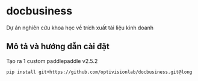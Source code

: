 # docbusiness
Dự án nghiên cứu khoa học về trích xuất tài liệu kinh doanh
## Mô tả và hướng dẫn cài đặt
Tạo ra 1 custom paddlepaddle v2.5.2

```bash
pip install git+https://github.com/optivisionlab/docbusiness.git@long
